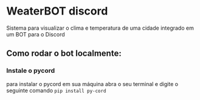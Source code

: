 # WeaterBOT discord
Sistema para visualizar o clima e temperatura de uma cidade integrado em um BOT para o Discord

## Como rodar o bot localmente:

### Instale o pycord
para instalar o pycord em sua máquina abra o seu terminal e digite o seguinte comando 
```pip install py-cord```
